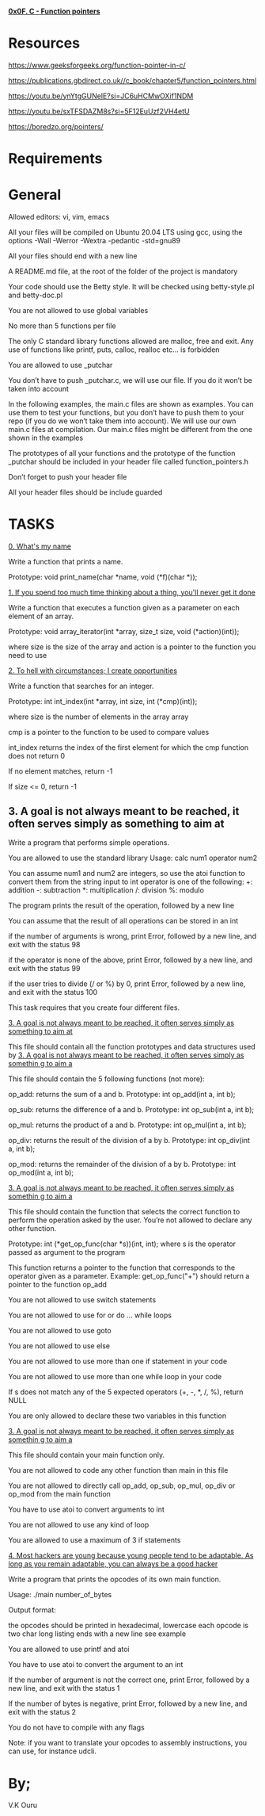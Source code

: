 #### [0x0F. C - Function pointers](./0x0F-function_pointers)

# Resources
https://www.geeksforgeeks.org/function-pointer-in-c/

https://publications.gbdirect.co.uk//c_book/chapter5/function_pointers.html

https://youtu.be/ynYtgGUNelE?si=JC6uHCMwOXif1NDM

https://youtu.be/sxTFSDAZM8s?si=5F12EuUzf2VH4etU

https://boredzo.org/pointers/

# Requirements

# General

Allowed editors: vi, vim, emacs

All your files will be compiled on Ubuntu 20.04 LTS using gcc, using the options -Wall -Werror -Wextra -pedantic -std=gnu89

All your files should end with a new line

A README.md file, at the root of the folder of the project is mandatory

Your code should use the Betty style. It will be checked using betty-style.pl and betty-doc.pl

You are not allowed to use global variables

No more than 5 functions per file

The only C standard library functions allowed are malloc, free and exit. Any use of functions like printf, puts, calloc, realloc etc… is forbidden

You are allowed to use _putchar

You don’t have to push _putchar.c, we will use our file. If you do it won’t be taken into account

In the following examples, the main.c files are shown as examples. You can use them to test your functions, but you don’t have to push them to your repo (if you do we won’t take them into account). We will use our own main.c files at compilation. Our main.c files might be different from the one shown in the examples

The prototypes of all your functions and the prototype of the function _putchar should be included in your header file called function_pointers.h

Don’t forget to push your header file

All your header files should be include guarded

# TASKS

[0. What's my name](./0-print_name.c)

Write a function that prints a name.

Prototype: void print_name(char *name, void (*f)(char *));

[1. If you spend too much time thinking about a thing, you'll never get it done](./1-array_iterator.c)

Write a function that executes a function given as a parameter on each element of an array.

Prototype: void array_iterator(int *array, size_t size, void (*action)(int));

where size is the size of the array
and action is a pointer to the function you need to use

[2. To hell with circumstances; I create opportunities](./2-int_index.c)

Write a function that searches for an integer.

Prototype: int int_index(int *array, int size, int (*cmp)(int));

where size is the number of elements in the array array

cmp is a pointer to the function to be used to compare values

int_index returns the index of the first element for which the cmp function does not return 0

If no element matches, return -1

If size <= 0, return -1

## 3. A goal is not always meant to be reached, it often serves simply as something to aim at

Write a program that performs simple operations.

You are allowed to use the standard library
Usage: calc num1 operator num2

You can assume num1 and num2 are integers, so use the atoi function to convert them from the string input to int
operator is one of the following:
	+: addition
	-: subtraction
	*: multiplication
	/: division
	%: modulo

The program prints the result of the operation, followed by a new line

You can assume that the result of all operations can be stored in an int

if the number of arguments is wrong, print Error, followed by a new line, and exit with the status 98

if the operator is none of the above, print Error, followed by a new line, and exit with the status 99

if the user tries to divide (/ or %) by 0, print Error, followed by a new line, and exit with the status 100

This task requires that you create four different files.

[3. A goal is not always meant to be reached, it often serves simply as something to aim at](./3-calc.h)

This file should contain all the function prototypes and data structures used by 
[3. A goal is not always meant to be reached, it often serves simply as somethin
g to aim a](./3-op_functions.c)

This file should contain the 5 following functions (not more):

op_add: returns the sum of a and b. Prototype: int op_add(int a, int b);

op_sub: returns the difference of a and b. Prototype: int op_sub(int a, int b);

op_mul: returns the product of a and b. Prototype: int op_mul(int a, int b);

op_div: returns the result of the division of a by b. Prototype: int op_div(int a, int b);

op_mod: returns the remainder of the division of a by b. Prototype: int op_mod(int a, int b);

[3. A goal is not always meant to be reached, it often serves simply as somethin
g to aim a](./3-get_op_func.c)

This file should contain the function that selects the correct function to perform the operation asked by the user. You’re not allowed to declare any other function.

Prototype: int (*get_op_func(char *s))(int, int);
where s is the operator passed as argument to the program

This function returns a pointer to the function that corresponds to the operator given as a parameter. Example: get_op_func("+") should return a pointer to the function op_add

You are not allowed to use switch statements

You are not allowed to use for or do ... while loops

You are not allowed to use goto

You are not allowed to use else

You are not allowed to use more than one if statement in your code

You are not allowed to use more than one while loop in your code

If s does not match any of the 5 expected operators (+, -, *, /, %), return NULL

You are only allowed to declare these two variables in this function

[3. A goal is not always meant to be reached, it often serves simply as somethin
g to aim a](./3-main.c)

This file should contain your main function only.

You are not allowed to code any other function than main in this file

You are not allowed to directly call op_add, op_sub, op_mul, op_div or op_mod from the main function

You have to use atoi to convert arguments to int

You are not allowed to use any kind of loop

You are allowed to use a maximum of 3 if statements

[4. Most hackers are young because young people tend to be adaptable. As long as you remain adaptable, you can always be a good hacker](./100-main_opcodes.c)

Write a program that prints the opcodes of its own main function.

Usage: ./main number_of_bytes

Output format:

the opcodes should be printed in hexadecimal, lowercase
	each opcode is two char long
	listing ends with a new line
	see example

You are allowed to use printf and atoi

You have to use atoi to convert the argument to an int

If the number of argument is not the correct one, print Error, followed by a new line, and exit with the status 1

If the number of bytes is negative, print Error, followed by a new line, and exit with the status 2

You do not have to compile with any flags

Note: if you want to translate your opcodes to assembly instructions, you can use, for instance udcli.

# By;
V.K Ouru

